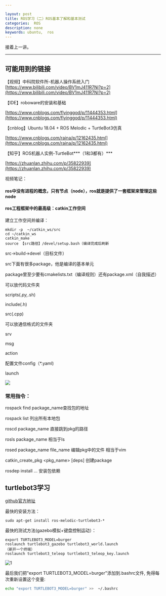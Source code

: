 ```yaml
---

layout: post
title: ROS学习（二）ROS基本了解和基本测试
categories:  ROS
description: none
keywords: ubuntu,  ros
---
```


接着上一讲。

------

## 可能用到的链接

【视频】中科院软件所-机器人操作系统入门[https://www.bilibili.com/video/BV1mJ411R7Ni?p=2](https://www.bilibili.com/video/BV1mJ411R7Ni?p=2)

【IDE】roboware的安装和基础

[https://www.cnblogs.com/flyinggod/p/11444353.html](https://www.cnblogs.com/flyinggod/p/11444353.html)

【cnblog】Ubuntu 18.04 + ROS Melodic + TurtleBot3仿真

[https://www.cnblogs.com/raina/p/12162435.html](https://www.cnblogs.com/raina/p/12162435.html)

【知乎】ROS机器人实例-TurtleBot***（1和3都有）***

[https://zhuanlan.zhihu.com/p/35822939](https://zhuanlan.zhihu.com/p/35822939)

视频笔记：

#### ros中没有进程的概念，只有节点（node），ros就是提供了一套框架来管理这些node

#### ros工程框架中的最高级：catkin工作空间

建立工作空间并编译：

```shell
mkdir -p  ~/catkin_ws/src
cd ~/catkin_ws
catkin_make
source 【src路径】/devel/setup.bash（编译完成后刷新
```

src→build→devel（目标文件）

src下面有很多package，他是编译的基本单元

package里至少要有cmakelists.txt（编译规则）还有package.xml（自我描述）

可以放代码文件夹

scripts(*.py,*.sh)

include(.h)

src(.cpp)

可以放通信格式的文件夹

srv

msg

action

配置文件config（*.yaml)

launch

![](https://keenster-1300019754.cos.ap-shanghai-fsi.myqcloud.com/ros工程架构.png)

### 常用指令：

rospack find package_name查找包的地址

rospack list 列出所有本地包

roscd package_name 直接跳到pkg的路径

rosls package_name 相当于ls

rosed package_name file_name 编辑pkg中的文件 相当于vim

catkin_create_pkg <pkg_name> [deps] 创建package

rosdep install ... 安装包依赖





## turtlebot3学习

[github官方地址](https://github.com/turtlebot/turtlebot)

最快的安装方法：

```shell
sudo apt-get install ros-melodic-turtlebot3-*
```

最快的测试方法(gazebo模拟+键盘控制运动）：

```shell
export TURTLEBOT3_MODEL=burger
roslaunch turtlebot3_gazebo turtlebot3_world.launch
（新开一个终端）
roslaunch turtlebot3_teleop turtlebot3_teleop_key.launch 
```

![1](https://keenster-1300019754.cos.ap-shanghai-fsi.myqcloud.com/turtlebot3测试.png)

最后我们把"export TURTLEBOT3_MODEL=burger"添加到.bashrc文件, 免得每次重新设置这个变量:

```bash
echo "export TURTLEBOT3_MODEL=burger" >>  ~/.bashrc
```